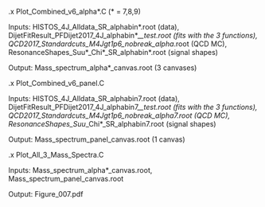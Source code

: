 .x Plot_Combined_v6_alpha*.C  (* = 7,8,9)

Inputs: HISTOS_4J_Alldata_SR_alphabin*.root (data), DijetFitResult_PFDijet2017_4J_alphabin*_*_test.root (fits with the 3 functions), QCD2017_Standardcuts_M4Jgt1p6_nobreak_alpha*.root (QCD MC), ResonanceShapes_Suu*_Chi*_SR_alphabin*.root (signal shapes) 

Output: Mass_spectrum_alpha*_canvas.root (3 canvases)

.x Plot_Combined_v6_panel.C

Inputs: HISTOS_4J_Alldata_SR_alphabin7.root (data), DijetFitResult_PFDijet2017_4J_alphabin7_*_test.root (fits with the 3 functions), QCD2017_Standardcuts_M4Jgt1p6_nobreak_alpha7.root (QCD MC), ResonanceShapes_Suu*_Chi*_SR_alphabin7.root (signal shapes) 

Output: Mass_spectrum_panel_canvas.root (1 canvas)

.x Plot_All_3_Mass_Spectra.C

Inputs: Mass_spectrum_alpha*_canvas.root, Mass_spectrum_panel_canvas.root

Output: Figure_007.pdf
